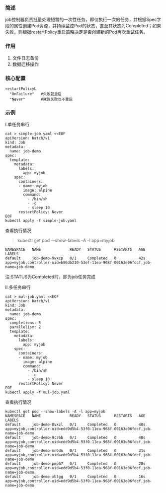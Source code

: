 ### 简述
job控制器负责批量处理短暂的一次性任务，即仅执行一次的任务，并根据Spec字段的属性创建Pod资源，并持续监控Pod的状态，直至其状态为Completed；如果失败，则根据restartPolicy重启策略决定是否创建新的Pod再次重试任务。

### 作用
1. 文件日志备份
2. 数据迁移操作

### 核心配置
```
restartPolicyL
  "OnFailure"   #失败就重启
  "Never"       #就算失败也不重启
```

### 示例
Ⅰ.单任务串行
```
cat > simple-job.yaml <<EOF 
apiVersion: batch/v1
kind: Job
metadata:
  name: job-demo
spec:
  template:
    metadata:
      labels:
        app: myjob
    spec:
      containers:
      - name: myjob
        image: alpine
        command:
          - /bin/sh
          - -c
          - sleep 10
      restartPolicy: Never
EOF
kubectl apply -f simple-job.yaml
```

查看执行情况
> kubectl get pod --show-labels -A -l app=myjob     
```
NAMESPACE   NAME             READY   STATUS      RESTARTS   AGE   LABELS
default     job-demo-9wxcp   0/1     Completed   0          42s   app=myjob,controller-uid=b86db210-53ef-11ea-968f-00163e06fdcf,job-name=job-demo
```
注:STATUS为Completed时，即为job任务完成

Ⅱ.多任务串行
```
cat > mul-job.yaml <<EOF
apiVersion: batch/v1
kind: Job
metadata:
  name: job-demo
spec:
  completions: 5
  parallelism: 2
  template:
    metadata:
      labels:
        app: myjob
    spec:
      containers:
      - name: myjob
        image: alpine
        command:
          - /bin/sh
          - -c
          - sleep 10
      restartPolicy: Never
EOF
kubectl apply -f mul-job.yaml
```

查看执行情况
```
kubectl get pod --show-labels -A -l app=myjob
NAMESPACE   NAME             READY   STATUS      RESTARTS   AGE   LABELS
default     job-demo-8vxzl   0/1     Completed   0          48s   app=myjob,controller-uid=edd9d5b4-53f0-11ea-968f-00163e06fdcf,job-name=job-demo
default     job-demo-9c76b   0/1     Completed   0          48s   app=myjob,controller-uid=edd9d5b4-53f0-11ea-968f-00163e06fdcf,job-name=job-demo
default     job-demo-nn6dn   0/1     Completed   0          31s   app=myjob,controller-uid=edd9d5b4-53f0-11ea-968f-00163e06fdcf,job-name=job-demo
default     job-demo-pmp67   0/1     Completed   0          28s   app=myjob,controller-uid=edd9d5b4-53f0-11ea-968f-00163e06fdcf,job-name=job-demo
default     job-demo-xbtgg   0/1     Completed   0          16s   app=myjob,controller-uid=edd9d5b4-53f0-11ea-968f-00163e06fdcf,job-name=job-demo

```































